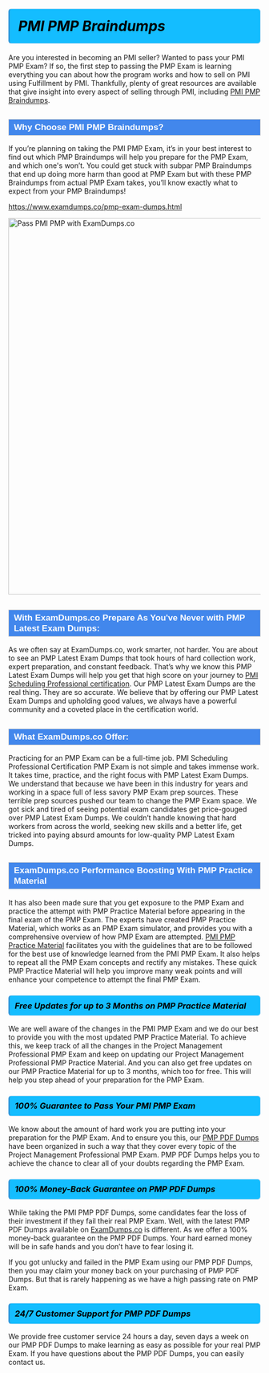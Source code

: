 <h1>                <strong><span style="display: block; color: #000000; background: #14BDFF; border: 0.5px solid #AED6F1; border-left: 3px solid #3498DB; padding: .6em; border-radius: 6px;">                     <em>PMI PMP <span class="exam_variation">Braindumps</span> </em>                </span></strong>            </h1>                        <p>Are you interested in becoming an PMI seller? Wanted to pass your PMI PMP Exam? If so, the first step to passing the PMP Exam is             learning everything you can about how the program works and how to sell on PMI using Fulfillment by PMI. Thankfully, plenty of great resources             are available that give insight into every aspect of selling through PMI, including <a href="https://www.examdumps.co/pmp-exam-dumps.html">PMI PMP <span class="exam_variation">Braindumps</span></a>.</p>                        <h2 style="background: #4287ec; border: 1px solid #cccccc; padding: 5px 10px;">                <span style="color: #ffffff;">                    <span style="font-size: 11pt;">                        <span style="line-height: normal;">                            <span style="font-family: Calibri,sans-serif;">                                <strong>                                    <span style="font-size: 13.0pt;">Why Choose PMI PMP <span class="exam_variation">Braindumps</span>?</span>                                </strong>                            </span>                        </span>                    </span>                </span>            </h2>                        <p>If you’re planning on taking the PMI PMP Exam, it’s in your best interest to find out which PMP <span class="exam_variation">Braindumps</span> will help you prepare for the PMP Exam,             and which one's won’t. You could get stuck with subpar PMP <span class="exam_variation">Braindumps</span> that end up doing more harm than good at PMP Exam but with these PMP <span class="exam_variation">Braindumps</span>             from actual PMP Exam takes, you’ll know exactly what to expect from your PMP <span class="exam_variation">Braindumps</span>!</p>                                    <p><a href="https://www.examdumps.co/pmp-exam-dumps.html">https://www.examdumps.co/pmp-exam-dumps.html</a></p>                        <p><a href="https://www.examdumps.co/"><img src="https://www.examdumps.co//images/banners/big-sale-20-percent-discount-offer-examdumps.jpg" class="postImage" alt="Pass PMI PMP with ExamDumps.co" width="750"></a></p>                                        <h2 style="background: #4287ec; border: 1px solid #cccccc; padding: 5px 10px;">                <span style="color: #ffffff;">                    <span style="font-size: 11pt;">                        <span style="line-height: normal;">                            <span style="font-family: Calibri,sans-serif;">                                <strong>                                    <span style="font-size: 13.0pt;">With ExamDumps.co Prepare As You've Never with PMP <span class="exam_variation2">Latest Exam Dumps</span>:</span>                                </strong>                            </span>                        </span>                    </span>                </span>            </h2>                        <p>As we often say at ExamDumps.co, work smarter, not harder. You are about to see an PMP <span class="exam_variation2">Latest Exam Dumps</span> that took hours of hard collection work,             expert preparation, and constant feedback. That’s why we know this PMP <span class="exam_variation2">Latest Exam Dumps</span> will help you get that high score on your journey to             <a href="https://www.examdumps.co/pmi-sp-certification-exam-dumps.html">PMI Scheduling Professional certification</a>. Our PMP <span class="exam_variation2">Latest Exam Dumps</span> are the real thing. They are so accurate. We believe that by offering             our PMP <span class="exam_variation2">Latest Exam Dumps</span> and upholding good values, we always have a powerful community and a coveted place in the certification world.</p>                        <h2 style="background: #4287ec; border: 1px solid #cccccc; padding: 5px 10px;">                <span style="color: #ffffff;">                    <span style="font-size: 11pt;">                        <span style="line-height: normal;">                            <span style="font-family: Calibri,sans-serif;">                                <strong>                                    <span style="font-size: 13.0pt;">What ExamDumps.co Offer:</span>                                </strong>                            </span>                        </span>                    </span>                </span>            </h2>                        <p>Practicing for an PMP Exam can be a full-time job. PMI Scheduling Professional Certification PMP Exam is not simple and takes immense work.             It takes time, practice, and the right focus with PMP <span class="exam_variation2">Latest Exam Dumps</span>. We understand that because we have been in this industry for years and working in a             space full of less savory PMP Exam prep sources. These terrible prep sources pushed our team to change the PMP Exam space. We got sick and             tired of seeing potential exam candidates get price-gouged over PMP <span class="exam_variation2">Latest Exam Dumps</span>. We couldn’t handle knowing that hard workers from across the world,             seeking new skills and a better life, get tricked into paying absurd amounts for low-quality PMP <span class="exam_variation2">Latest Exam Dumps</span>.</p>                        <h2 style="background: #4287ec; border: 1px solid #cccccc; padding: 5px 10px;">                <span style="color: #ffffff;">                    <span style="font-size: 11pt;">                        <span style="line-height: normal;">                            <span style="font-family: Calibri,sans-serif;">                                <strong>                                    <span style="font-size: 13.0pt;">ExamDumps.co Performance Boosting With PMP <span class="exam_variation3">Practice Material</span></span>                                </strong>                            </span>                        </span>                    </span>                </span>            </h2>                        <p>It has also been made sure that you get exposure to the PMP Exam and practice the attempt with PMP <span class="exam_variation3">Practice Material</span> before appearing in             the final exam of the PMP Exam. The experts have created PMP <span class="exam_variation3">Practice Material</span>, which works as an PMP Exam simulator, and provides you with             a comprehensive overview of how PMP Exam are attempted. <a href="https://www.examdumps.co/pmi-exam-dumps.html">PMI PMP <span class="exam_variation3">Practice Material</span></a> facilitates you with the guidelines that are to be followed             for the best use of knowledge learned from the PMI PMP Exam. It also helps to repeat all the PMP Exam concepts and rectify any mistakes.             These quick PMP <span class="exam_variation3">Practice Material</span> will help you improve many weak points and will enhance your competence to attempt the final PMP Exam.</p>                        <h3>                <strong>                    <span style="display: block; color: #000000; background: #14BDFF; border: 0.5px solid #AED6F1; border-left: 3px solid #3498DB; padding: .6em; border-radius: 6px;">                        <em>Free Updates for up to 3 Months on PMP <span class="exam_variation3">Practice Material</span></em>                    </span>                </strong>            </h3>                        <p>We are well aware of the changes in the PMI PMP Exam and we do our best to provide you with the most updated PMP <span class="exam_variation3">Practice Material</span>.             To achieve this, we keep track of all the changes in the Project Management Professional PMP Exam and keep on updating our             Project Management Professional PMP <span class="exam_variation3">Practice Material</span>. And you can also get free updates on our PMP <span class="exam_variation3">Practice Material</span> for up to 3 months,             which too for free. This will help you step ahead of your preparation for the PMP Exam.</p>                        <h3>                <strong>                    <span style="display: block; color: #000000; background: #14BDFF; border: 0.5px solid #AED6F1; border-left: 3px solid #3498DB; padding: .6em; border-radius: 6px;">                        <em>100% Guarantee to Pass Your PMI PMP Exam</em>                    </span>                </strong>            </h3>                        <p>We know about the amount of hard work you are putting into your preparation for the PMP Exam. And to ensure you this, our <a href="https://www.examdumps.co/pmp-exam-dumps.html">PMP <span class="exam_variation4">PDF Dumps</span></a>             have been organized in such a way that they cover every topic of the Project Management Professional PMP Exam. PMP <span class="exam_variation4">PDF Dumps</span>             helps you to achieve the chance to clear all of your doubts regarding the PMP Exam.</p>                        <h3>                <strong>                    <span style="display: block; color: #000000; background: #14BDFF; border: 0.5px solid #AED6F1; border-left: 3px solid #3498DB; padding: .6em; border-radius: 6px;">                        <em>100% Money-Back Guarantee on PMP <span class="exam_variation4">PDF Dumps</span> </em>                    </span>                </strong>            </h3>                        <p>While taking the PMI PMP <span class="exam_variation4">PDF Dumps</span>, some candidates fear the loss of their investment if they fail their real PMP Exam. Well, with the latest             PMP <span class="exam_variation4">PDF Dumps</span> available on <a href="https://www.examdumps.co/pmi-sp-certification-exam-dumps.html">ExamDumps.co</a> is different. As we offer a 100% money-back guarantee on the PMP <span class="exam_variation4">PDF Dumps</span>. Your hard earned money will be             in safe hands and you don’t have to fear losing it.</p>                        <p>If you got unlucky and failed in the PMP Exam using our PMP <span class="exam_variation4">PDF Dumps</span>, then you may claim your money back on your purchasing of PMP <span class="exam_variation4">PDF Dumps</span>.             But that is rarely happening as we have a high passing rate on PMP Exam.</p>                        <h3>                <strong>                    <span style="display: block; color: #000000; background: #14BDFF; border: 0.5px solid #AED6F1; border-left: 3px solid #3498DB; padding: .6em; border-radius: 6px;">                        <em>24/7 Customer Support for PMP <span class="exam_variation4">PDF Dumps</span></em>                    </span>                </strong>            </h3>                        <p>We provide free customer service 24 hours a day, seven days a week on our PMP <span class="exam_variation4">PDF Dumps</span> to make learning as easy as possible for your             real PMP Exam. If you have questions about the PMP <span class="exam_variation4">PDF Dumps</span>, you can easily contact us.</p>                    
